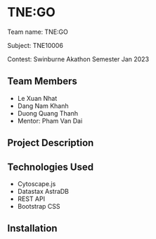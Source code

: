 # TNE:GO

Team name: TNE:GO

Subject: TNE10006

Contest: Swinburne Akathon Semester Jan 2023

## Team Members
- Le Xuan Nhat
- Dang Nam Khanh
- Duong Quang Thanh
- Mentor: Pham Van Dai

## Project Description

<Description here>

## Technologies Used
- Cytoscape.js
- Datastax AstraDB
- REST API
- Bootstrap CSS

## Installation

<Installation here>



